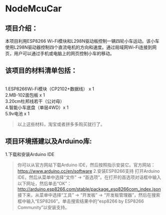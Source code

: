 # NodeMcuCar
## **项目介绍：** 
本项目利用ESP8266 Wi-Fi模块和L298N驱动板控制一辆四轮小车运动。该小车使用L298N驱动器控制四个直流电机的方向和速度。通过局域网Wi-Fi连接到网页，用户可以通过手机或电脑上的网页控制小车的移动。

## **该项目的材料清单包括：**
</br>1.ESP8266Wi-Fi模块（CP2102+数据线） x 1 
</br>2.MB-102面包板 x 1
</br>3.20cm杜邦线若干（公对母）
</br>4.智能小车底盘（单层4WD）x 1
</br>5.9v电池 x 1
> 以上这些材料，淘宝或者拼多多购买就行了。


## **项目环境搭建以及Arduino库:**
1.下载和安装Arduino IDE
>你可以从官方网站下载Arduino IDE，然后按照指示安装它。官方网站：https://www.arduino.cc/en/software
2.安装ESP8266支持
>打开Arduino IDE，然后从菜单中选择“文件” -> “首选项”。在打开的首选项对话框中输入以下网址，然后单击“OK”：
>http://arduino.esp8266.com/stable/package_esp8266com_index.json
>接下来，从菜单中选择“工具” -> “开发板” -> “开发板管理器”，然后在搜索框中输入“ESP8266”。单击搜索结果中的“esp8266 by ESP8266 Community”以安装支持。
